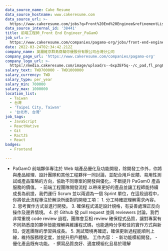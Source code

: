 ```yaml
---
data_source_name: Cake Resume
data_source_hostname: www.cakeresume.com
data_source_url: >-
  https://www.cakeresume.com/jobs?q=Front%20End%20Enginee&refinementList[lang_name][0]=E[…]tech_front-end-development&range[salary_range][min]=1000000
data_source_internal_id: '38441'
title: 前端工程師_Front End Engineer_PaGamO
job_url: >-
  https://www.cakeresume.com/companies/pagamo-org/jobs/front-end-engineer_front-end-engineer_pagamo
date: 2022-03-24T02:34:42.212Z
company_name: 英屬維京群島商幫你優股份有限公司台灣分公司
company_page_url: 'https://www.cakeresume.com/companies/pagamo-org'
company_logo_url: >-
  https://media.cakeresume.com/image/upload/s--6xpZEF5q--/c_pad,fl_png8,h_200,w_200/v1639538911/wne3p2apzxvmk4zfwixh.png
salary_text: TWD700000 - TWD1000000
salary_currency: TWD
salary_type: per_year
salary_min: 700000
salary_max: 1000000
location_list:
  - Taiwan
  - 台灣
  - 'Taipei City, Taiwan'
  - '台北市, 台灣'
job_tags:
  - JavaScript
  - ReactNative
  - Git
  - RactJS
  - React
badges:
  - Frontend

---
```


- PaGamO 前端夥伴專注於 Web 端產品優化及功能開發，除開發工作外，你將與產品經理、設計團隊和其他工程夥伴一同討論，並配合用戶反饋、易用性測試或產品策略的方向，協助不同專案的開發與優化，不斷提升 PaGamO 產品服務的價值。 - 前端工程團隊開發流程 以帶來更好的產品並讓工程師能持續成長為前提，我們運行 Scrum 並以兩週為一個 Sprint 單位，在這段過程中，你將依此流程專注於解決所面對的開發工項： 1. 分工時確認理解需求內容。 2. 思考實作方式並進行開發。 3. 確保程式滿足設計規格，有妥善處理正反向操作及邊界情境。 4. 於 Github 發 pull request 並與 reviewers 討論，我們非常重視 code review 過程，團隊會互相 review 確保程式品質，讓對專案有不同熟悉度的夥伴皆能理解與維護程式碼，也能適時分享較佳的實作方式與新知，促進團隊的學習與成長。 5. 測試環境再確認，確保更新過程能順利上線，維持服務穩定度，並提升用戶體驗。 工作內容： - 新功能模組開發。 - 優化產品既有功能。 - 撰寫品質良好、適度模組化且易於理解